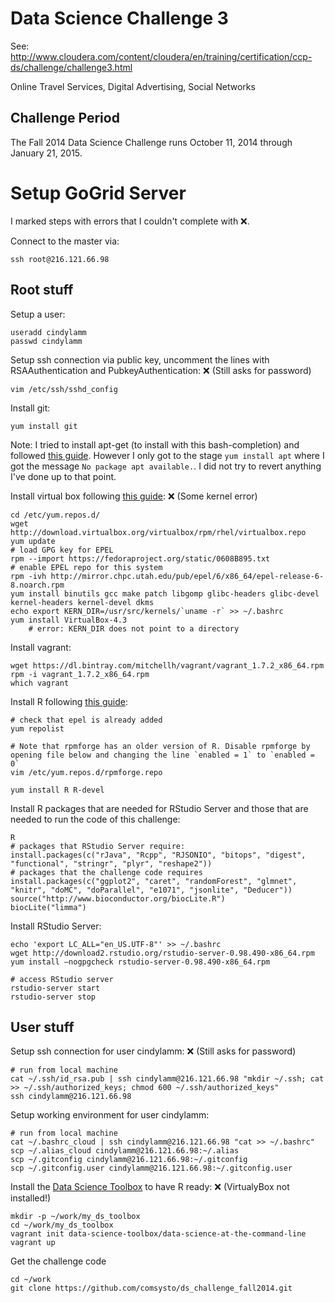 Data Science Challenge 3
====
See: http://www.cloudera.com/content/cloudera/en/training/certification/ccp-ds/challenge/challenge3.html

Online Travel Services, Digital Advertising, Social Networks

Challenge Period
---
The Fall 2014 Data Science Challenge runs October 11, 2014 through January 21, 2015.


Setup GoGrid Server
==================

I marked steps with errors that I couldn't complete with :x:.

Connect to the master via:

	ssh root@216.121.66.98

Root stuff
------

Setup a user:

	useradd cindylamm
	passwd cindylamm

Setup ssh connection via public key, uncomment the lines with RSAAuthentication and PubkeyAuthentication:
:x: (Still asks for password) 

	vim /etc/ssh/sshd_config 

Install git:

	yum install git

Note: I tried to install apt-get (to install with this bash-completion) and followed [this guide](http://everyday-tech.com/apt-get-on-centos/). However I only got to the stage `yum install apt` where I got the message `No package apt available.`. I did not try to revert anything I've done up to that point.

Install virtual box following [this guide](http://www.if-not-true-then-false.com/2010/install-virtualbox-with-yum-on-fedora-centos-red-hat-rhel/):
:x: (Some kernel error)

	cd /etc/yum.repos.d/
	wget http://download.virtualbox.org/virtualbox/rpm/rhel/virtualbox.repo
	yum update
	# load GPG key for EPEL
	rpm --import https://fedoraproject.org/static/0608B895.txt
	# enable EPEL repo for this system
	rpm -ivh http://mirror.chpc.utah.edu/pub/epel/6/x86_64/epel-release-6-8.noarch.rpm
	yum install binutils gcc make patch libgomp glibc-headers glibc-devel kernel-headers kernel-devel dkms
	echo export KERN_DIR=/usr/src/kernels/`uname -r` >> ~/.bashrc
	yum install VirtualBox-4.3
		# error: KERN_DIR does not point to a directory 

Install vagrant:

	wget https://dl.bintray.com/mitchellh/vagrant/vagrant_1.7.2_x86_64.rpm
	rpm -i vagrant_1.7.2_x86_64.rpm
	which vagrant

Install R following [this guide](https://ashokharnal.wordpress.com/2014/01/16/installing-r-rhadoop-and-rstudio-over-cloudera-hadoop-ecosystem-revised/):
	
	# check that epel is already added
	yum repolist

	# Note that rpmforge has an older version of R. Disable rpmforge by opening file below and changing the line `enabled = 1` to `enabled = 0`
	vim /etc/yum.repos.d/rpmforge.repo

	yum install R R-devel

Install R packages that are needed for RStudio Server and those that are needed to run the code of this challenge:
	
	R
	# packages that RStudio Server require:
	install.packages(c("rJava", "Rcpp", "RJSONIO", "bitops", "digest", "functional", "stringr", "plyr", "reshape2"))
	# packages that the challenge code requires
	install.packages(c("ggplot2", "caret", "randomForest", "glmnet", "knitr", "doMC", "doParallel", "e1071", "jsonlite", "Deducer"))
	source("http://www.bioconductor.org/biocLite.R")
	biocLite("limma")

Install RStudio Server:

	echo 'export LC_ALL="en_US.UTF-8"' >> ~/.bashrc
	wget http://download2.rstudio.org/rstudio-server-0.98.490-x86_64.rpm
	yum install –nogpgcheck rstudio-server-0.98.490-x86_64.rpm

	# access RStudio server
	rstudio-server start
	rstudio-server stop
	

User stuff
-------

Setup ssh connection for user cindylamm:
:x: (Still asks for password) 
	
	# run from local machine
	cat ~/.ssh/id_rsa.pub | ssh cindylamm@216.121.66.98 "mkdir ~/.ssh; cat >> ~/.ssh/authorized_keys; chmod 600 ~/.ssh/authorized_keys"
	ssh cindylamm@216.121.66.98
	
Setup working environment for user cindylamm:
	
	# run from local machine
	cat ~/.bashrc_cloud | ssh cindylamm@216.121.66.98 "cat >> ~/.bashrc"
	scp ~/.alias_cloud cindylamm@216.121.66.98:~/.alias
	scp ~/.gitconfig cindylamm@216.121.66.98:~/.gitconfig
	scp ~/.gitconfig.user cindylamm@216.121.66.98:~/.gitconfig.user
	
Install the [Data Science Toolbox](http://datascienceatthecommandline.com/) to have R ready:
:x: (VirtualyBox not installed!) 

	mkdir -p ~/work/my_ds_toolbox
	cd ~/work/my_ds_toolbox
	vagrant init data-science-toolbox/data-science-at-the-command-line
	vagrant up

Get the challenge code

	cd ~/work
	git clone https://github.com/comsysto/ds_challenge_fall2014.git




